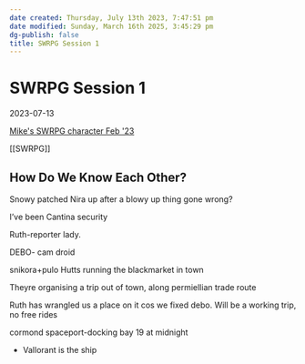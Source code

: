 ```yaml
---
date created: Thursday, July 13th 2023, 7:47:51 pm
date modified: Sunday, March 16th 2025, 3:45:29 pm
dg-publish: false
title: SWRPG Session 1
---
```


# SWRPG Session 1

2023-07-13

[Mike's SWRPG character Feb '23](Mike's%20SWRPG%20character%20Feb%20'23.md)

[[SWRPG]]

## How Do We Know Each Other?

Snowy patched Nira up after a blowy up thing gone wrong?

I’ve been Cantina security

Ruth-reporter lady. 

DEBO- cam droid

snikora+pulo Hutts running the blackmarket in town

Theyre organising a trip out of town, along permiellian trade route

Ruth has wrangled us a place on it cos we fixed debo. Will be a working trip, no free rides

cormond spaceport-docking bay 19 at midnight

- Vallorant is the ship
